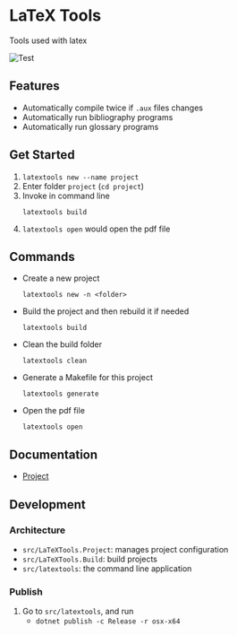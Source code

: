 # LaTeX Tools

Tools used with latex

![Test](https://github.com/Zehua-Chen/latextools/actions/workflows/test.yml/badge.svg)

## Features

- Automatically compile twice if `.aux` files changes
- Automatically run bibliography programs
- Automatically run glossary programs

## Get Started

1. `latextools new --name project`
2. Enter folder `project` (`cd project`)
3. Invoke in command line
   ```
   latextools build
   ```
4. `latextools open` would open the pdf file

## Commands

- Create a new project
  ```
  latextools new -n <folder>
  ```
- Build the project and then rebuild it if needed
  ```
  latextools build
  ```
- Clean the build folder
  ```
  latextools clean
  ```
- Generate a Makefile for this project
  ```
  latextools generate
  ```
- Open the pdf file
  ```
  latextools open
  ```

## Documentation

- [Project](docs/Project.md)

## Development

### Architecture

- `src/LaTeXTools.Project`: manages project configuration
- `src/LaTeXTools.Build`: build projects
- `src/latextools`: the command line application

### Publish

1. Go to `src/latextools`, and run
   - `dotnet publish -c Release -r osx-x64`
